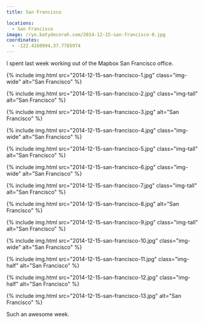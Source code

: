 ```yaml
---
title: San Francisco

locations:
  - San Francisco
image: //yo.katydecorah.com/2014-12-15-san-francisco-0.jpg
coordinates:
  - -122.4160994,37.7785974
---
```


I spent last week working out of the Mapbox San Francisco office.

<div class="photos">

{% include img.html src="2014-12-15-san-francisco-1.jpg" class="img-wide" alt="San Francisco" %}

{% include img.html src="2014-12-15-san-francisco-2.jpg" class="img-tall" alt="San Francisco" %}

{% include img.html src="2014-12-15-san-francisco-3.jpg"  alt="San Francisco" %}

{% include img.html src="2014-12-15-san-francisco-4.jpg" class="img-wide" alt="San Francisco" %}

{% include img.html src="2014-12-15-san-francisco-5.jpg" class="img-tall" alt="San Francisco" %}

{% include img.html src="2014-12-15-san-francisco-6.jpg" class="img-wide" alt="San Francisco" %}

{% include img.html src="2014-12-15-san-francisco-7.jpg" class="img-tall" alt="San Francisco" %}

{% include img.html src="2014-12-15-san-francisco-8.jpg" alt="San Francisco" %}

{% include img.html src="2014-12-15-san-francisco-9.jpg" class="img-tall" alt="San Francisco" %}

{% include img.html src="2014-12-15-san-francisco-10.jpg" class="img-wide" alt="San Francisco" %}

{% include img.html src="2014-12-15-san-francisco-11.jpg" class="img-half" alt="San Francisco" %}

{% include img.html src="2014-12-15-san-francisco-12.jpg" class="img-half" alt="San Francisco" %}

{% include img.html src="2014-12-15-san-francisco-13.jpg" alt="San Francisco" %}

</div>

Such an awesome week.
